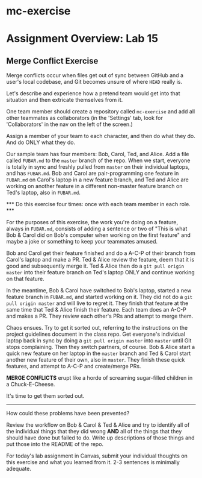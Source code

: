 # mc-exercise

# Assignment Overview: Lab 15

## Merge Conflict Exercise

Merge conflicts occur when files get out of sync between GitHub and a user's local codebase, and Git becomes unsure of where `HEAD` really is.

Let's describe and experience how a pretend team would get into that situation and then extricate themselves from it.

One team member should create a repository called `mc-exercise` and add all other teammates as collaborators (in the 'Settings' tab, look for 'Collaborators' in the nav on the left of the screen.)

Assign a member of your team to each character, and then do what they do. And do ONLY what they do.

Our sample team has four members: Bob, Carol, Ted, and Alice. Add a file called `FUBAR.md` to the `master` branch of the repo. When we start, everyone is totally in sync and freshly pulled from `master` on their individual laptops, and has `FUBAR.md`. Bob and Carol are pair-programming one feature in `FUBAR.md` on Carol's laptop in a new feature branch, and Ted and Alice are working on another feature in a different non-master feature branch on Ted's laptop, also in `FUBAR.md`.

*** Do this exercise four times: once with each team member in each role. ***

For the purposes of this exercise, the work you're doing on a feature, always in `FUBAR.md`, consists of adding a sentence or two of "This is what Bob & Carol did on Bob's computer when working on the first feature" and maybe a joke or something to keep your teammates amused.

Bob and Carol get their feature finished and do a A-C-P of their branch from Carol's laptop and make a PR. Ted & Alice review the feature, deem that it is good and subsequently merge it. Ted & Alice then do a `git pull origin master` into their feature branch on Ted's laptop ONLY and continue working on that feature.

In the meantime, Bob & Carol have switched to Bob's laptop, started a new feature branch in `FUBAR.md`, and started working on it. They did not do a `git pull origin master` and will live to regret it. They finish that feature at the same time that Ted & Alice finish their feature. Each team does an A-C-P and makes a PR. They review each other's PRs and attempt to merge them.

Chaos ensues. Try to get it sorted out, referring to the instructions on the project guidelines document in the class repo. Get everyone's individual laptop back in sync by doing a `git pull origin master` into `master` until Git stops complaining.
Then they switch partners, of course. Bob & Alice start a quick new feature on her laptop in the `master` branch and Ted & Carol start another new feature of their own, also in `master`. They finish these quick features, and attempt to A-C-P and create/merge PRs.

**MERGE CONFLICTS** erupt like a horde of screaming sugar-filled children in a Chuck-E-Cheese.

It's time to get them sorted out.

---

How could these problems have been prevented?

Review the workflow on Bob & Carol & Ted & Alice and try to identify all of the individual things that they did wrong **AND** all of the things that they should have done but failed to do. Write up descriptions of those things and put those into the README of the repo.

For today's lab assignment in Canvas, submit your individual thoughts on this exercise and what you learned from it. 2-3 sentences is minimally adequate.
